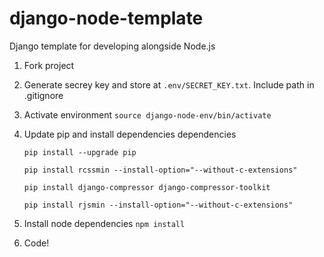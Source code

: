 # django-node-template
Django template for developing alongside Node.js


1. Fork project
2. Generate secrey key and store at `.env/SECRET_KEY.txt`. Include path in .gitignore
3. Activate environment `source django-node-env/bin/activate`
4. Update pip and install dependencies dependencies

    `pip install --upgrade pip`

    `pip install rcssmin --install-option="--without-c-extensions"`

    `pip install django-compressor django-compressor-toolkit`
    
    `pip install rjsmin --install-option="--without-c-extensions"`

5. Install node dependencies `npm install`
6. Code!
